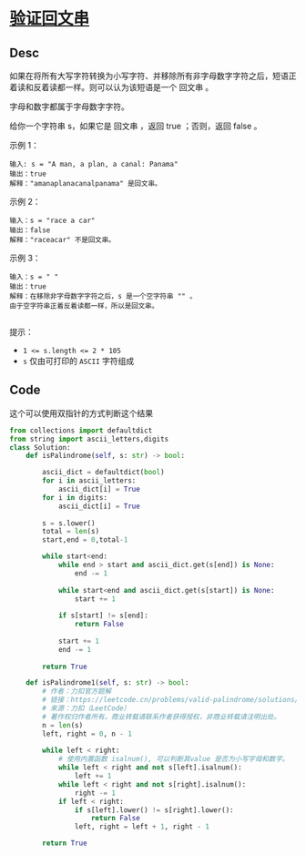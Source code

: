 # [验证回文串](https://leetcode.cn/problems/valid-palindrome/description/?envType=study-plan-v2&envId=top-interview-150)

## Desc

如果在将所有大写字符转换为小写字符、并移除所有非字母数字字符之后，短语正着读和反着读都一样。则可以认为该短语是一个 回文串 。

字母和数字都属于字母数字字符。

给你一个字符串 s，如果它是 回文串 ，返回 true ；否则，返回 false 。

 

示例 1：
```
输入: s = "A man, a plan, a canal: Panama"
输出：true
解释："amanaplanacanalpanama" 是回文串。

```

示例 2：
```
输入：s = "race a car"
输出：false
解释："raceacar" 不是回文串。

```

示例 3：
```
输入：s = " "
输出：true
解释：在移除非字母数字字符之后，s 是一个空字符串 "" 。
由于空字符串正着反着读都一样，所以是回文串。
 
```
提示：

- `1 <= s.length <= 2 * 105`
- `s` 仅由可打印的 `ASCII` 字符组成

## Code
这个可以使用双指针的方式判断这个结果

````python
from collections import defaultdict
from string import ascii_letters,digits
class Solution:
    def isPalindrome(self, s: str) -> bool:

        ascii_dict = defaultdict(bool)
        for i in ascii_letters:
            ascii_dict[i] = True
        for i in digits:
            ascii_dict[i] = True
        
        s = s.lower()
        total = len(s)
        start,end = 0,total-1

        while start<end:
            while end > start and ascii_dict.get(s[end]) is None:
                end -= 1
            
            while start<end and ascii_dict.get(s[start]) is None:
                start += 1
            
            if s[start] != s[end]:
                return False
            
            start += 1
            end -= 1
        
        return True

    def isPalindrome1(self, s: str) -> bool:
        # 作者：力扣官方题解
        # 链接：https://leetcode.cn/problems/valid-palindrome/solutions/292148/yan-zheng-hui-wen-chuan-by-leetcode-solution/
        # 来源：力扣（LeetCode）
        # 著作权归作者所有。商业转载请联系作者获得授权，非商业转载请注明出处。
        n = len(s)
        left, right = 0, n - 1
        
        while left < right:
            # 使用内置函数 isalnum(), 可以判断其value 是否为小写字母和数字。
            while left < right and not s[left].isalnum():
                left += 1
            while left < right and not s[right].isalnum():
                right -= 1
            if left < right:
                if s[left].lower() != s[right].lower():
                    return False
                left, right = left + 1, right - 1

        return True
        
        

````